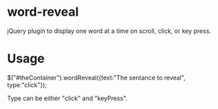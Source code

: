 word-reveal
===========

jQuery plugin to display one word at a time on scroll, click, or key press.

Usage
===========

$("#theContainer").wordReveal({text:"The sentance to reveal", type:"click"});

Type can be either "click" and "keyPress".
